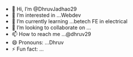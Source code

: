 - 👋 Hi, I’m @DhruvJadhao29
- 👀 I’m interested in ...Webdev
- 🌱 I’m currently learning ...betech FE in electrical 
- 💞️ I’m looking to collaborate on ...
- 📫 How to reach me ...@dhruv29
- 😄 Pronouns: ...Dhruv
- ⚡ Fun fact: ...

<!---
DhruvJadhao29/DhruvJadhao29 is a ✨ special ✨ repository because its `README.md` (this file) appears on your GitHub profile.
You can click the Preview link to take a look at your changes.
--->
